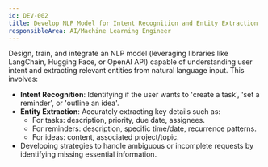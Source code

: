 ```yaml
---
id: DEV-002
title: Develop NLP Model for Intent Recognition and Entity Extraction
responsibleArea: AI/Machine Learning Engineer
---
```

Design, train, and integrate an NLP model (leveraging libraries like LangChain, Hugging Face, or OpenAI API) capable of understanding user intent and extracting relevant entities from natural language input. This involves:
*   **Intent Recognition**: Identifying if the user wants to 'create a task', 'set a reminder', or 'outline an idea'.
*   **Entity Extraction**: Accurately extracting key details such as: 
    *   For tasks: description, priority, due date, assignees.
    *   For reminders: description, specific time/date, recurrence patterns.
    *   For ideas: content, associated project/topic.
*   Developing strategies to handle ambiguous or incomplete requests by identifying missing essential information.